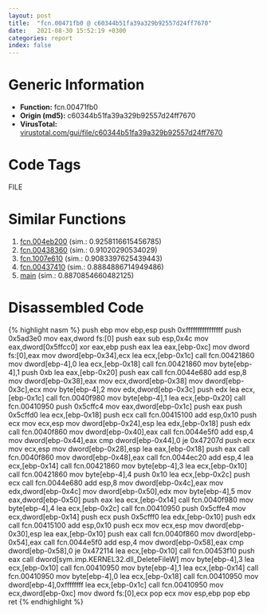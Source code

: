 ```yaml
---
layout: post
title:  "fcn.00471fb0 @ c60344b51fa39a329b92557d24ff7670"
date:   2021-08-30 15:52:19 +0300
categories: report
index: false
---
```


# Generic Information
- **Function:** fcn.00471fb0
- **Origin (md5):** c60344b51fa39a329b92557d24ff7670
- **VirusTotal:** [virustotal.com/gui/file/c60344b51fa39a329b92557d24ff7670][virustotal_ref]

# Code Tags
<span class="tag" id="FILE">FILE</span>


# Similar Functions

1. [fcn.004eb200][similar_1_ref] (sim.: 0.9258116615456785)
2. [fcn.00438360][similar_2_ref] (sim.: 0.91020290534029)
3. [fcn.1007e610][similar_3_ref] (sim.: 0.9083397625439443)
4. [fcn.00437410][similar_4_ref] (sim.: 0.8884886714949486)
5. [main][similar_5_ref] (sim.: 0.8870854660482125)


# Disassembled Code

{% highlight nasm %}
push ebp
mov ebp,esp
push 0xffffffffffffffff
push 0x5ad3e0
mov eax,dword fs:[0]
push eax
sub esp,0x4c
mov eax,dword[0x5ffcc0]
xor eax,ebp
push eax
lea eax,[ebp-0xc]
mov dword fs:[0],eax
mov dword[ebp-0x34],ecx
lea ecx,[ebp-0x1c]
call fcn.00421860
mov dword[ebp-4],0
lea ecx,[ebp-0x18]
call fcn.00421860
mov byte[ebp-4],1
push 0xb
lea eax,[ebp-0x20]
push eax
call fcn.0044e680
add esp,8
mov dword[ebp-0x38],eax
mov ecx,dword[ebp-0x38]
mov dword[ebp-0x3c],ecx
mov byte[ebp-4],2
mov edx,dword[ebp-0x3c]
push edx
lea ecx,[ebp-0x1c]
call fcn.0040f980
mov byte[ebp-4],1
lea ecx,[ebp-0x20]
call fcn.00410950
push 0x5cffc4
mov eax,dword[ebp-0x1c]
push eax
push 0x5cffd0
lea ecx,[ebp-0x18]
push ecx
call fcn.00415100
add esp,0x10
push ecx
mov ecx,esp
mov dword[ebp-0x24],esp
lea edx,[ebp-0x18]
push edx
call fcn.0040f860
mov dword[ebp-0x40],eax
call fcn.0044e5f0
add esp,4
mov dword[ebp-0x44],eax
cmp dword[ebp-0x44],0
je 0x47207d
push ecx
mov ecx,esp
mov dword[ebp-0x28],esp
lea eax,[ebp-0x18]
push eax
call fcn.0040f860
mov dword[ebp-0x48],eax
call fcn.0044ec20
add esp,4
lea ecx,[ebp-0x14]
call fcn.00421860
mov byte[ebp-4],3
lea ecx,[ebp-0x10]
call fcn.00421860
mov byte[ebp-4],4
push 0x10
lea ecx,[ebp-0x2c]
push ecx
call fcn.0044e680
add esp,8
mov dword[ebp-0x4c],eax
mov edx,dword[ebp-0x4c]
mov dword[ebp-0x50],edx
mov byte[ebp-4],5
mov eax,dword[ebp-0x50]
push eax
lea ecx,[ebp-0x14]
call fcn.0040f980
mov byte[ebp-4],4
lea ecx,[ebp-0x2c]
call fcn.00410950
push 0x5cffe4
mov ecx,dword[ebp-0x14]
push ecx
push 0x5cfff0
lea edx,[ebp-0x10]
push edx
call fcn.00415100
add esp,0x10
push ecx
mov ecx,esp
mov dword[ebp-0x30],esp
lea eax,[ebp-0x10]
push eax
call fcn.0040f860
mov dword[ebp-0x54],eax
call fcn.0044e5f0
add esp,4
mov dword[ebp-0x58],eax
cmp dword[ebp-0x58],0
je 0x472114
lea ecx,[ebp-0x10]
call fcn.00453f10
push eax
call dword[sym.imp.KERNEL32.dll_DeleteFileW]
mov byte[ebp-4],3
lea ecx,[ebp-0x10]
call fcn.00410950
mov byte[ebp-4],1
lea ecx,[ebp-0x14]
call fcn.00410950
mov byte[ebp-4],0
lea ecx,[ebp-0x18]
call fcn.00410950
mov dword[ebp-4],0xffffffff
lea ecx,[ebp-0x1c]
call fcn.00410950
mov ecx,dword[ebp-0xc]
mov dword fs:[0],ecx
pop ecx
mov esp,ebp
pop ebp
ret
{% endhighlight %}


[similar_1_ref]: /report/fcn.004eb200@279a61b1e76da49531f1f16fd1102a2d
[similar_2_ref]: /report/fcn.00438360@279a61b1e76da49531f1f16fd1102a2d
[similar_3_ref]: /report/fcn.1007e610@a0ac129ff3ea4c0dfa9529c259a9502c
[similar_4_ref]: /report/fcn.00437410@c60344b51fa39a329b92557d24ff7670
[similar_5_ref]: /report/main@b9bcb002212a6b3f234989f71e66f5f7
[virustotal_ref]: https://www.virustotal.com/gui/file/c60344b51fa39a329b92557d24ff7670
